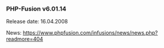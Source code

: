 ### PHP-Fusion v6.01.14
Release date: 16.04.2008

News: https://www.phpfusion.com/infusions/news/news.php?readmore=404
